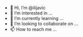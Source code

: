 - 👋 Hi, I’m @ilijavic
- 👀 I’m interested in ...
- 🌱 I’m currently learning ...
- 💞️ I’m looking to collaborate on ...
- 📫 How to reach me ...

<!---
ilijavic/ilijavic is a ✨ special ✨ repository because its `README.md` (this file) appears on your GitHub profile.
You can click the Preview link to take a look at your changes.
--->
